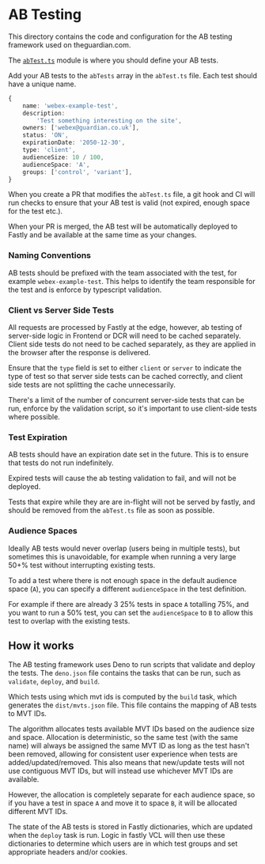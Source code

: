 # AB Testing

This directory contains the code and configuration for the AB testing framework used on theguardian.com.

The [`abTest.ts`](./abTest.ts) module is where you should define your AB tests.

Add your AB tests to the `abTests` array in the `abTest.ts` file. Each test should have a unique name.

```ts
{
	name: 'webex-example-test',
	description:
		'Test something interesting on the site',
	owners: ['webex@guardian.co.uk'],
	status: 'ON',
	expirationDate: '2050-12-30',
	type: 'client',
	audienceSize: 10 / 100,
	audienceSpace: 'A',
	groups: ['control', 'variant'],
}
```

When you create a PR that modifies the `abTest.ts` file, a git hook and CI will run checks to ensure that your AB test is valid (not expired, enough space for the test etc.).

When your PR is merged, the AB test will be automatically deployed to Fastly and be available at the same time as your changes.

### Naming Conventions

AB tests should be prefixed with the team associated with the test, for example `webex-example-test`. This helps to identify the team responsible for the test and is enforce by typescript validation.

### Client vs Server Side Tests

All requests are processed by Fastly at the edge, however, ab testing of server-side logic in Frontend or DCR will need to be cached separately. Client side tests do not need to be cached separately, as they are applied in the browser after the response is delivered.

Ensure that the `type` field is set to either `client` or `server` to indicate the type of test so that server side tests can be cached correctly, and client side tests are not splitting the cache unnecessarily.

There's a limit of the number of concurrent server-side tests that can be run, enforce by the validation script, so it's important to use client-side tests where possible.

### Test Expiration

AB tests should have an expiration date set in the future. This is to ensure that tests do not run indefinitely.

Expired tests will cause the ab testing validation to fail, and will not be deployed.

Tests that expire while they are are in-flight will not be served by fastly, and should be removed from the `abTest.ts` file as soon as possible.

### Audience Spaces

Ideally AB tests would never overlap (users being in multiple tests), but sometimes this is unavoidable, for example when running a very large 50+% test without interrupting existing tests.

To add a test where there is not enough space in the default audience space (`A`), you can specify a different `audienceSpace` in the test definition.

For example if there are already 3 25% tests in space `A` totalling 75%, and you want to run a 50% test, you can set the `audienceSpace` to `B` to allow this test to overlap with the existing tests.

## How it works

The AB testing framework uses Deno to run scripts that validate and deploy the tests. The `deno.json` file contains the tasks that can be run, such as `validate`, `deploy`, and `build`.

Which tests using which mvt ids is computed by the `build` task, which generates the `dist/mvts.json` file. This file contains the mapping of AB tests to MVT IDs.

The algorithm allocates tests available MVT IDs based on the audience size and space. Allocation is deterministic, so the same test (with the same name) will always be assigned the same MVT ID as long as the test hasn't been removed, allowing for consistent user experience when tests are added/updated/removed. This also means that new/update tests will not use contiguous MVT IDs, but will instead use whichever MVT IDs are available.

However, the allocation is completely separate for each audience space, so if you have a test in space `A` and move it to space `B`, it will be allocated different MVT IDs.

The state of the AB tests is stored in Fastly dictionaries, which are updated when the `deploy` task is run. Logic in fastly VCL will then use these dictionaries to determine which users are in which test groups and set appropriate headers and/or cookies.
